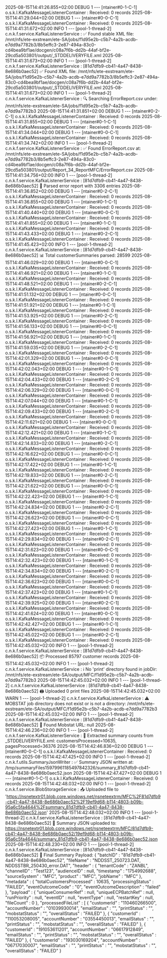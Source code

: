 2025-08-15T14:41:26.855+02:00 DEBUG 1 --- [ntainer#0-1-C-1] o.s.k.l.KafkaMessageListenerContainer    : Received: 0 records
2025-08-15T14:41:29.044+02:00 DEBUG 1 --- [ntainer#0-0-C-1] o.s.k.l.KafkaMessageListenerContainer    : Received: 0 records
2025-08-15T14:41:31.672+02:00  INFO 1 --- [pool-1-thread-2] c.n.k.f.service.KafkaListenerService     : ✅ Found stable XML file: /mnt/nfs/ete-exstream/ete-SA/jobs/f1d95e2b-c5b7-4a2b-acdb-e7dd9a7782b3/8b5effc3-2e87-494a-83c0-cd4bea9bf1ae/docgen/c08a7f6b-dd2b-44af-bf2e-29cd5a503801/output/_STDDELIVERYFILE.xml
2025-08-15T14:41:31.673+02:00  INFO 1 --- [pool-1-thread-2] c.n.k.f.service.KafkaListenerService     : [81d7dfb9-cb41-4a47-8438-8e686b0aec52] ✅ Found XML file: /mnt/nfs/ete-exstream/ete-SA/jobs/f1d95e2b-c5b7-4a2b-acdb-e7dd9a7782b3/8b5effc3-2e87-494a-83c0-cd4bea9bf1ae/docgen/c08a7f6b-dd2b-44af-bf2e-29cd5a503801/output/_STDDELIVERYFILE.xml
2025-08-15T14:41:31.673+02:00  INFO 1 --- [pool-1-thread-2] c.n.k.f.service.KafkaListenerService     : 🔍 Searching ErrorReport.csv under: /mnt/nfs/ete-exstream/ete-SA/jobs/f1d95e2b-c5b7-4a2b-acdb-e7dd9a7782b3
2025-08-15T14:41:31.851+02:00 DEBUG 1 --- [ntainer#0-2-C-1] o.s.k.l.KafkaMessageListenerContainer    : Received: 0 records
2025-08-15T14:41:31.855+02:00 DEBUG 1 --- [ntainer#0-1-C-1] o.s.k.l.KafkaMessageListenerContainer    : Received: 0 records
2025-08-15T14:41:34.044+02:00 DEBUG 1 --- [ntainer#0-0-C-1] o.s.k.l.KafkaMessageListenerContainer    : Received: 0 records
2025-08-15T14:41:34.742+02:00  INFO 1 --- [pool-1-thread-2] c.n.k.f.service.KafkaListenerService     : ✅ Found ErrorReport.csv at: /mnt/nfs/ete-exstream/ete-SA/jobs/f1d95e2b-c5b7-4a2b-acdb-e7dd9a7782b3/8b5effc3-2e87-494a-83c0-cd4bea9bf1ae/docgen/c08a7f6b-dd2b-44af-bf2e-29cd5a503801/output/Report_34_ReportMFC/ErrorReport.csv
2025-08-15T14:41:34.756+02:00  INFO 1 --- [pool-1-thread-2] c.n.k.f.service.KafkaListenerService     : [81d7dfb9-cb41-4a47-8438-8e686b0aec52] 🧾 Parsed error report with 3306 entries
2025-08-15T14:41:36.852+02:00 DEBUG 1 --- [ntainer#0-2-C-1] o.s.k.l.KafkaMessageListenerContainer    : Received: 0 records
2025-08-15T14:41:36.855+02:00 DEBUG 1 --- [ntainer#0-1-C-1] o.s.k.l.KafkaMessageListenerContainer    : Received: 0 records
2025-08-15T14:41:40.440+02:00 DEBUG 1 --- [ntainer#0-0-C-1] o.s.k.l.KafkaMessageListenerContainer    : Received: 0 records
2025-08-15T14:41:41.855+02:00 DEBUG 1 --- [ntainer#0-1-C-1] o.s.k.l.KafkaMessageListenerContainer    : Received: 0 records
2025-08-15T14:41:43.433+02:00 DEBUG 1 --- [ntainer#0-2-C-1] o.s.k.l.KafkaMessageListenerContainer    : Received: 0 records
2025-08-15T14:41:45.423+02:00  INFO 1 --- [pool-1-thread-2] c.n.k.f.service.KafkaListenerService     : [81d7dfb9-cb41-4a47-8438-8e686b0aec52] 📊 Total customerSummaries parsed: 28599
2025-08-15T14:41:46.029+02:00 DEBUG 1 --- [ntainer#0-0-C-1] o.s.k.l.KafkaMessageListenerContainer    : Received: 0 records
2025-08-15T14:41:46.921+02:00 DEBUG 1 --- [ntainer#0-1-C-1] o.s.k.l.KafkaMessageListenerContainer    : Received: 0 records
2025-08-15T14:41:48.521+02:00 DEBUG 1 --- [ntainer#0-2-C-1] o.s.k.l.KafkaMessageListenerContainer    : Received: 0 records
2025-08-15T14:41:51.132+02:00 DEBUG 1 --- [ntainer#0-0-C-1] o.s.k.l.KafkaMessageListenerContainer    : Received: 0 records
2025-08-15T14:41:51.921+02:00 DEBUG 1 --- [ntainer#0-1-C-1] o.s.k.l.KafkaMessageListenerContainer    : Received: 0 records
2025-08-15T14:41:53.925+02:00 DEBUG 1 --- [ntainer#0-2-C-1] o.s.k.l.KafkaMessageListenerContainer    : Received: 0 records
2025-08-15T14:41:56.133+02:00 DEBUG 1 --- [ntainer#0-0-C-1] o.s.k.l.KafkaMessageListenerContainer    : Received: 0 records
2025-08-15T14:41:56.921+02:00 DEBUG 1 --- [ntainer#0-1-C-1] o.s.k.l.KafkaMessageListenerContainer    : Received: 0 records
2025-08-15T14:41:59.035+02:00 DEBUG 1 --- [ntainer#0-2-C-1] o.s.k.l.KafkaMessageListenerContainer    : Received: 0 records
2025-08-15T14:42:01.329+02:00 DEBUG 1 --- [ntainer#0-0-C-1] o.s.k.l.KafkaMessageListenerContainer    : Received: 0 records
2025-08-15T14:42:02.043+02:00 DEBUG 1 --- [ntainer#0-1-C-1] o.s.k.l.KafkaMessageListenerContainer    : Received: 0 records
2025-08-15T14:42:04.433+02:00 DEBUG 1 --- [ntainer#0-2-C-1] o.s.k.l.KafkaMessageListenerContainer    : Received: 0 records
2025-08-15T14:42:06.329+02:00 DEBUG 1 --- [ntainer#0-0-C-1] o.s.k.l.KafkaMessageListenerContainer    : Received: 0 records
2025-08-15T14:42:07.044+02:00 DEBUG 1 --- [ntainer#0-1-C-1] o.s.k.l.KafkaMessageListenerContainer    : Received: 0 records
2025-08-15T14:42:09.433+02:00 DEBUG 1 --- [ntainer#0-2-C-1] o.s.k.l.KafkaMessageListenerContainer    : Received: 0 records
2025-08-15T14:42:11.621+02:00 DEBUG 1 --- [ntainer#0-0-C-1] o.s.k.l.KafkaMessageListenerContainer    : Received: 0 records
2025-08-15T14:42:12.421+02:00 DEBUG 1 --- [ntainer#0-1-C-1] o.s.k.l.KafkaMessageListenerContainer    : Received: 0 records
2025-08-15T14:42:14.833+02:00 DEBUG 1 --- [ntainer#0-2-C-1] o.s.k.l.KafkaMessageListenerContainer    : Received: 0 records
2025-08-15T14:42:16.622+02:00 DEBUG 1 --- [ntainer#0-0-C-1] o.s.k.l.KafkaMessageListenerContainer    : Received: 0 records
2025-08-15T14:42:17.422+02:00 DEBUG 1 --- [ntainer#0-1-C-1] o.s.k.l.KafkaMessageListenerContainer    : Received: 0 records
2025-08-15T14:42:19.833+02:00 DEBUG 1 --- [ntainer#0-2-C-1] o.s.k.l.KafkaMessageListenerContainer    : Received: 0 records
2025-08-15T14:42:21.622+02:00 DEBUG 1 --- [ntainer#0-0-C-1] o.s.k.l.KafkaMessageListenerContainer    : Received: 0 records
2025-08-15T14:42:22.423+02:00 DEBUG 1 --- [ntainer#0-1-C-1] o.s.k.l.KafkaMessageListenerContainer    : Received: 0 records
2025-08-15T14:42:24.834+02:00 DEBUG 1 --- [ntainer#0-2-C-1] o.s.k.l.KafkaMessageListenerContainer    : Received: 0 records
2025-08-15T14:42:26.623+02:00 DEBUG 1 --- [ntainer#0-0-C-1] o.s.k.l.KafkaMessageListenerContainer    : Received: 0 records
2025-08-15T14:42:27.423+02:00 DEBUG 1 --- [ntainer#0-1-C-1] o.s.k.l.KafkaMessageListenerContainer    : Received: 0 records
2025-08-15T14:42:29.834+02:00 DEBUG 1 --- [ntainer#0-2-C-1] o.s.k.l.KafkaMessageListenerContainer    : Received: 0 records
2025-08-15T14:42:31.623+02:00 DEBUG 1 --- [ntainer#0-0-C-1] o.s.k.l.KafkaMessageListenerContainer    : Received: 0 records
2025-08-15T14:42:32.423+02:00 DEBUG 1 --- [ntainer#0-1-C-1] o.s.k.l.KafkaMessageListenerContainer    : Received: 0 records
2025-08-15T14:42:34.834+02:00 DEBUG 1 --- [ntainer#0-2-C-1] o.s.k.l.KafkaMessageListenerContainer    : Received: 0 records
2025-08-15T14:42:36.623+02:00 DEBUG 1 --- [ntainer#0-0-C-1] o.s.k.l.KafkaMessageListenerContainer    : Received: 0 records
2025-08-15T14:42:37.423+02:00 DEBUG 1 --- [ntainer#0-1-C-1] o.s.k.l.KafkaMessageListenerContainer    : Received: 0 records
2025-08-15T14:42:39.925+02:00 DEBUG 1 --- [ntainer#0-2-C-1] o.s.k.l.KafkaMessageListenerContainer    : Received: 0 records
2025-08-15T14:42:41.624+02:00 DEBUG 1 --- [ntainer#0-0-C-1] o.s.k.l.KafkaMessageListenerContainer    : Received: 0 records
2025-08-15T14:42:42.427+02:00 DEBUG 1 --- [ntainer#0-1-C-1] o.s.k.l.KafkaMessageListenerContainer    : Received: 0 records
2025-08-15T14:42:45.022+02:00 DEBUG 1 --- [ntainer#0-2-C-1] o.s.k.l.KafkaMessageListenerContainer    : Received: 0 records
2025-08-15T14:42:45.032+02:00  INFO 1 --- [pool-1-thread-2] c.n.k.f.service.KafkaListenerService     : [81d7dfb9-cb41-4a47-8438-8e686b0aec52] 📦 Processed 85797 customer records
2025-08-15T14:42:45.032+02:00  INFO 1 --- [pool-1-thread-2] c.n.k.f.service.KafkaListenerService     : ℹ️ No 'print' directory found in jobDir: /mnt/nfs/ete-exstream/ete-SA/output/MFC/f1d95e2b-c5b7-4a2b-acdb-e7dd9a7782b3
2025-08-15T14:42:45.032+02:00  INFO 1 --- [pool-1-thread-2] c.n.k.f.service.KafkaListenerService     : [81d7dfb9-cb41-4a47-8438-8e686b0aec52] 🖨️ Uploaded 0 print files
2025-08-15T14:42:45.032+02:00  WARN 1 --- [pool-1-thread-2] c.n.k.f.service.KafkaListenerService     : ⚠️ MOBSTAT job directory does not exist or is not a directory: /mnt/nfs/ete-exstream/ete-SA/output/MFC/f1d95e2b-c5b7-4a2b-acdb-e7dd9a7782b3
2025-08-15T14:42:45.032+02:00  INFO 1 --- [pool-1-thread-2] c.n.k.f.service.KafkaListenerService     : [81d7dfb9-cb41-4a47-8438-8e686b0aec52] 📱 Found Mobstat URL: null
2025-08-15T14:42:46.236+02:00  INFO 1 --- [pool-1-thread-2] c.n.k.f.service.KafkaListenerService     : 📄 Extracted summary counts from _STDDELIVERYFILE.xml: customersProcessed=10635, pagesProcessed=36376
2025-08-15T14:42:46.836+02:00 DEBUG 1 --- [ntainer#0-0-C-1] o.s.k.l.KafkaMessageListenerContainer    : Received: 0 records
2025-08-15T14:42:47.425+02:00  INFO 1 --- [pool-1-thread-2] c.n.k.f.utils.SummaryJsonWriter          : ✅ Summary JSON written at: /tmp/summaryFiles15979961185497842326/summary_81d7dfb9-cb41-4a47-8438-8e686b0aec52.json
2025-08-15T14:42:47.427+02:00 DEBUG 1 --- [ntainer#0-1-C-1] o.s.k.l.KafkaMessageListenerContainer    : Received: 0 records
2025-08-15T14:42:48.032+02:00  INFO 1 --- [pool-1-thread-2] c.n.k.f.service.BlobStorageService       : 📤 Uploaded file to 'https://nsnetextr01.blob.core.windows.net/nsneteextrm/MFC%2F81d7dfb9-cb41-4a47-8438-8e686b0aec52%2F19ef9d68-b114-4803-b09b-95a6c5fa4644%2Fsummary_81d7dfb9-cb41-4a47-8438-8e686b0aec52.json'
2025-08-15T14:42:48.032+02:00  INFO 1 --- [pool-1-thread-2] c.n.k.f.service.KafkaListenerService     : [81d7dfb9-cb41-4a47-8438-8e686b0aec52] 📁 Summary JSON uploaded to: https://nsnetextr01.blob.core.windows.net/nsneteextrm/MFC/81d7dfb9-cb41-4a47-8438-8e686b0aec52/19ef9d68-b114-4803-b09b-95a6c5fa4644/summary_81d7dfb9-cb41-4a47-8438-8e686b0aec52.json
2025-08-15T14:42:48.230+02:00  INFO 1 --- [pool-1-thread-2] c.n.k.f.service.KafkaListenerService     : [81d7dfb9-cb41-4a47-8438-8e686b0aec52] 📄 Final Summary Payload:
{
  "batchID" : "81d7dfb9-cb41-4a47-8438-8e686b0aec52",
  "fileName" : "NDDSST_250723.DAT, NDDSSTBR_250430_error.DAT",
  "header" : {
    "tenantCode" : "ZANBL",
    "channelID" : "Test123",
    "audienceID" : null,
    "timestamp" : "1754992688",
    "sourceSystem" : "MFC",
    "product" : "MFC",
    "jobName" : "MFC"
  },
  "metadata" : {
    "totalCustomersProcessed" : 10635,
    "processingStatus" : "FAILED",
    "eventOutcomeCode" : "0",
    "eventOutcomeDescription" : "failed"
  },
  "payload" : {
    "uniqueConsumerRef" : null,
    "uniqueECPBatchRef" : null,
    "runPriority" : null,
    "eventID" : null,
    "eventType" : null,
    "restartKey" : null,
    "fileCount" : 0
  },
  "processedFileList" : [ {
    "customerId" : "110460266500",
    "accountNumber" : "01039930014",
    "emailStatus" : "",
    "printStatus" : "",
    "mobstatStatus" : "",
    "overallStatus" : "FAILED"
  }, {
    "customerId" : "110053208005",
    "accountNumber" : "03554450013",
    "emailStatus" : "",
    "printStatus" : "",
    "mobstatStatus" : "",
    "overallStatus" : "FAILED"
  }, {
    "customerId" : "191053611201",
    "accountNumber" : "06617912849",
    "emailStatus" : "",
    "printStatus" : "",
    "mobstatStatus" : "",
    "overallStatus" : "FAILED"
  }, {
    "customerId" : "193030169204",
    "accountNumber" : "06717030007",
    "emailStatus" : "",
    "printStatus" : "",
    "mobstatStatus" : "",
    "overallStatus" : "FAILED"
  }
